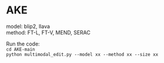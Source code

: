 # AKE

model: blip2, llava<br>
method: FT-L, FT-V, MEND, SERAC<br>

Run the code:<br>
`cd AKE-main` <br>
`python multimodal_edit.py --model xx --method xx --size xx` <br>


